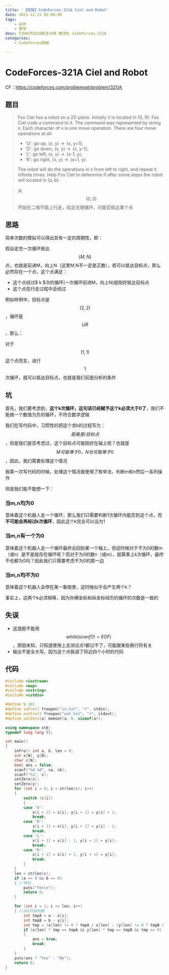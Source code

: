 ```yaml
---
title: '【题解】CodeForces-321A Ciel and Robot'
date: 2021-12-22 02:00:00
tags: 
	- ACM
	- 数学
desc: FZUACM2020新生训练-数学B，CodeForces-321A
categories:
	- CodeForces题解

---
```


# CodeForces-321A Ciel and Robot

CF：https://codeforces.com/problemset/problem/321/A

## 题目

> Fox Ciel has a robot on a 2D plane. Initially it is located in (0, 0). Fox Ciel code a command to it. The command was represented by string *s*. Each character of *s* is one move operation. There are four move operations at all:
>
> - 'U': go up, (x, y) →  (x, y+1);
> - 'D': go down, (x, y) →  (x, y-1);
> - 'L': go left, (x, y) →  (x-1, y);
> - 'R': go right, (x, y) →  (x+1, y).
>
> The robot will do the operations in *s* from left to right, and repeat it infinite times. Help Fox Ciel to determine if after some steps the robot will located in (*a*, *b*).

> 从$$ (0,0) $$ 开始在二维平面上行走，给定无限循环，问能否抵达某个点

## 思路

简单次数的模拟可以得出具有一定的周期性，即：

假设走完一次循环抵达$$ (M,N) $$ 点，也就是前进M，向上N（这里M,N不一定是正数），若可以抵达目标点，那么必然存在一个点，这个点满足：

- 这个点经过$ k $次的循环(一次循环前进M，向上N)就刚好抵达目标点
- 这个点在行走过程中会经过

例如样例中，目标点是$$ (2,2) $$ ，循环是$$ UR $$ ，那么：

对于$$ (1,1) $$ 这个点而言，进行$$ 1 $$ 次循环，就可以抵达目标点，也就是我们前面分析的条件

## 坑

首先，我们要考虑到，**这个k次循环，这句话已经赋予这个k必须大于0了**，我们不能做一个数值为负的循环，不符合数学逻辑

我们在写代码中，习惯性的把这个求k的过程写为：$$ 距离差/目标点 $$，但是我们是否考虑过，这个目标点可能刚好在轴上呢？也就是$$ M可能等于0，N也可能等于0 $$，因此，我们需要处理这个情况

我第一次写代码的时候，处理这个情况我使用了枚举法，判断m和n然后一系列操作

但是我们能不能想一下：

### 当m,n均为0

意味着这个机器人走一个循环，那么我们只需要判断1次循环内能否到这个点，而**不可能会再经过k次循环**，因此这个k完全可以设为1

### 当m,n有一个为0

意味着这个机器人走一个循环最终会回到某一个轴上，但这时候对于不为0的数m（或n）是不是就存在循环呢？而对于为0的数n（或m），就算乘上k次循环，最终不也都为0吗？因此我们只需要考虑不为0的那一边

### 当m,n均不为0

意味着这个机器人会停在某一象限里，这时候似乎会产生两个k？

事实上，这两个k必须相等，因为你横坐标和纵坐标经历的循环的次数是一致的

## 失误

- 这道题不能用$$ while(scanf()!=EOF) $$，原因未知，只知道使用上去测试点1都过不了，可能跟某些换行符有关
- 输出不是全大写，因为这个点我调了将近四个小时的代码

## 代码

```c++
#include <iostream>
#include <map>
#include <cstring>
#include <cstdio>

#define N 101
#define inFre() freopen("in.txt", "r", stdin);
#define outFre() freopen("out.txt", "r", stdout);
#define setZero(a) memset(a, 0, sizeof(a));

using namespace std;
typedef long long ll;

int main()
{
    inFre() int a, b, len = 0;
    int x[N], y[N];
    char c[N];
    bool ans = false;
    scanf("%d %d", &a, &b);
    scanf("%s", c);
    setZero(x);
    setZero(y);
    for (int i = 0; i < strlen(c); i++)
    {
        switch (c[i])
        {
        case 'U':
            x[i + 1] = x[i], y[i + 1] = y[i] + 1;
            break;
        case 'D':
            x[i + 1] = x[i], y[i + 1] = y[i] - 1;
            break;
        case 'L':
            x[i + 1] = x[i] - 1, y[i + 1] = y[i];
            break;
        case 'R':
            x[i + 1] = x[i] + 1, y[i + 1] = y[i];
            break;
        }
    }
    len = strlen(c);
    if (a == 0 && b == 0)
    { //特判
        puts("Yes\n");
        return 0;
    }

    for (int i = 1; i <= len; i++)
    { //从1开始判断
        int tmpA = a - x[i];
        int tmpB = b - y[i];
        int tmp = (x[len] != 0 ? tmpA / x[len] : (y[len] != 0 ? tmpB / y[len] : 1));
        if (x[len] * tmp == tmpA && y[len] * tmp == tmpB && tmp >= 0)
        {
            ans = true;
            break;
        }
    }
    puts(ans ? "Yes" : "No");
    return 0;
}
```


